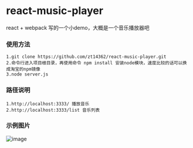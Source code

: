# react-music-player
react + webpack 写的一个小demo，大概是一个音乐播放器吧

### 使用方法
    1.git clone https://github.com/zt14362/react-music-player.git 
    2.命令行进入项目根目录，再使用命令 npm install 安装node模块，速度比较的话可以换成淘宝的npm镜像
    3.node server.js

### 路径说明
    1.http://localhost:3333/ 播放音乐
    2.http://localhost:3333/list 音乐列表
 
### 示例图片
![image](https://github.com/zt14362/react-music-player/raw/master/example/index.png) 
